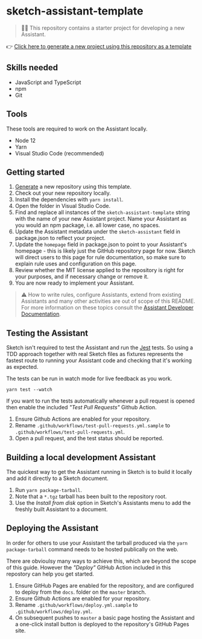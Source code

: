 # sketch-assistant-template

> 💁‍♀️ This repository contains a starter project for developing a new Assistant.

👉
[Click here to generate a new project using this repository as a template](https://github.com/sketch-hq/sketch-assistant-template/generate)

## Skills needed

- JavaScript and TypeScript
- npm
- Git

## Tools

These tools are required to work on the Assistant locally.

- Node 12
- Yarn
- Visual Studio Code (recommended)

## Getting started

1. [Generate](https://github.com/sketch-hq/sketch-assistant-template/generate) a new repository
   using this template.
1. Check out your new repository locally.
1. Install the dependencies with `yarn install`.
1. Open the folder in Visual Studio Code.
1. Find and replace all instances of the `sketch-assistant-template` string with the name of your
   new Assistant project. Name your Assistant as you would an npm package, i.e. all lower case, no
   spaces.
1. Update the Assistant metadata under the `sketch-assistant` field in package.json to reflect your
   project.
1. Update the `homepage` field in package.json to point to your Assistant's homepage - this is
   likely just the GitHub repository page for now. Sketch will direct users to this page for rule
   documentation, so make sure to explain rule uses and configuration on this page.
1. Review whether the MIT license applied to the repository is right for your purposes, and if
   necessary change or remove it.
1. You are now ready to implement your Assistant.

> ⚠️ How to write rules, configure Assistants, extend from existing Assistants and many other
> activities are out of scope of this README. For more information on these topics consult the
> [Assistant Developer Documentation](./).

## Testing the Assistant

Sketch isn't required to test the Assistant and run the [Jest](https://jestjs.io/) tests. So using a
TDD approach together with real Sketch files as fixtures represents the fastest route to running
your Assistant code and checking that it's working as expected.

The tests can be run in watch mode for live feedback as you work.

```
yarn test --watch
```

If you want to run the tests automatically whenever a pull request is opened then enable the
included _"Test Pull Requests"_ Github Action.

1. Ensure Github Actions are enabled for your repository.
1. Rename `.github/workflows/test-pull-requests.yml.sample` to
   `.github/workflows/test-pull-requests.yml`.
1. Open a pull request, and the test status should be reported.

## Building a local development Assistant

The quickest way to get the Assistant running in Sketch is to build it locally and add it directly
to a Sketch document.

1. Run `yarn package-tarball`.
1. Note that a `*.tgz` tarball has been built to the repository root.
1. Use the _Install from disk_ option in Sketch's Assistants menu to add the freshly built Assistant
   to a document.

## Deploying the Assistant

In order for others to use your Assistant the tarball produced via the `yarn package-tarball`
command needs to be hosted publically on the web.

There are obvioulsy many ways to achieve this, which are beyond the scope of this guide. However the
_"Deploy"_ GitHub Action included in this repostory can help you get started.

1. Ensure GitHub Pages are enabled for the repository, and are configured to deploy from the `docs`.
   folder on the `master` branch.
1. Ensure Github Actions are enabled for your repository.
1. Rename `.github/workflows/deploy.yml.sample` to `.github/workflows/deploy.yml`.
1. On subsequent pushes to `master` a basic page hosting the Assistant and a one-click install
   button is deployed to the repository's GitHub Pages site.
